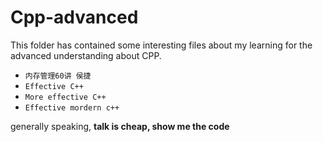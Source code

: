 # Cpp-advanced

This folder has contained some interesting files about my learning for the advanced understanding about CPP.

- `内存管理60讲 侯捷`
- `Effective C++`
- `More effective C++`
- `Effective mordern c++`

generally speaking, **talk is cheap, show me the code**
